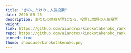 ```yaml
---
title: "きのこたけのこ人気投票"
date: 2020-05-25
description: あなたの熱意が票になる、投票し放題の人気投票
weight:
link: https://github.com/aiandrox/kinokotakenoko_rank
repo: https://github.com/aiandrox/kinokotakenoko_rank
pinned: true
thumb: showcase/kinokotakenoko.png
---
```

